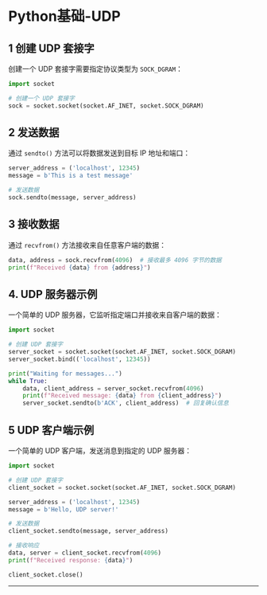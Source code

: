 # Python基础-UDP

## 1 **创建 UDP 套接字**

创建一个 UDP 套接字需要指定协议类型为 `SOCK_DGRAM`：
```python
import socket

# 创建一个 UDP 套接字
sock = socket.socket(socket.AF_INET, socket.SOCK_DGRAM)
```

## 2 **发送数据**

通过 `sendto()` 方法可以将数据发送到目标 IP 地址和端口：
```python
server_address = ('localhost', 12345)
message = b'This is a test message'

# 发送数据
sock.sendto(message, server_address)
```

## 3 **接收数据**

通过 `recvfrom()` 方法接收来自任意客户端的数据：
```python
data, address = sock.recvfrom(4096)  # 接收最多 4096 字节的数据
print(f"Received {data} from {address}")
```

## 4. **UDP 服务器示例**

一个简单的 UDP 服务器，它监听指定端口并接收来自客户端的数据：
```python
import socket

# 创建 UDP 套接字
server_socket = socket.socket(socket.AF_INET, socket.SOCK_DGRAM)
server_socket.bind(('localhost', 12345))

print("Waiting for messages...")
while True:
    data, client_address = server_socket.recvfrom(4096)
    print(f"Received message: {data} from {client_address}")
    server_socket.sendto(b'ACK', client_address)  # 回复确认信息
```

## 5 **UDP 客户端示例**

一个简单的 UDP 客户端，发送消息到指定的 UDP 服务器：
```python
import socket

# 创建 UDP 套接字
client_socket = socket.socket(socket.AF_INET, socket.SOCK_DGRAM)

server_address = ('localhost', 12345)
message = b'Hello, UDP server!'

# 发送数据
client_socket.sendto(message, server_address)

# 接收响应
data, server = client_socket.recvfrom(4096)
print(f"Received response: {data}")

client_socket.close()
```

---
